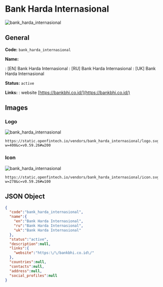
# Bank Harda Internasional 
![bank_harda_internasional](https://static.openfintech.io/vendors/bank_harda_internasional/logo.svg?w=400&c=v0.59.26#w200)  

## General 
 
**Code:** `bank_harda_internasional` 
 
**Name:** 
 
:	[EN] Bank Harda Internasional 
:	[RU] Bank Harda Internasional 
:	[UK] Bank Harda Internasional 
 
**Status:** `active` 
 
**Links:** 
: website [https://bankbhi.co.id/](https://bankbhi.co.id/) 
 

## Images 

### Logo 
 
![bank_harda_internasional](https://static.openfintech.io/vendors/bank_harda_internasional/logo.svg?w=400&c=v0.59.26#w200)  

```
https://static.openfintech.io/vendors/bank_harda_internasional/logo.svg?w=400&c=v0.59.26#w200
```  

### Icon 
 
![bank_harda_internasional](https://static.openfintech.io/vendors/bank_harda_internasional/icon.svg?w=278&c=v0.59.26#w100)  

```
https://static.openfintech.io/vendors/bank_harda_internasional/icon.svg?w=278&c=v0.59.26#w100
```  

## JSON Object 

```json
{
  "code":"bank_harda_internasional",
  "name":{
    "en":"Bank Harda Internasional",
    "ru":"Bank Harda Internasional",
    "uk":"Bank Harda Internasional"
  },
  "status":"active",
  "description":null,
  "links":{
    "website":"https:\/\/bankbhi.co.id\/"
  },
  "countries":null,
  "contacts":null,
  "address":null,
  "social_profiles":null
}
```  
